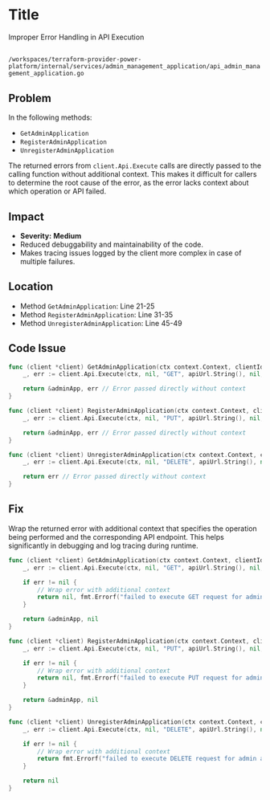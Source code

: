 # Title

Improper Error Handling in API Execution

##

`/workspaces/terraform-provider-power-platform/internal/services/admin_management_application/api_admin_management_application.go`

## Problem

In the following methods:
- `GetAdminApplication`
- `RegisterAdminApplication`
- `UnregisterAdminApplication`

The returned errors from `client.Api.Execute` calls are directly passed to the calling function without additional context. This makes it difficult for callers to determine the root cause of the error, as the error lacks context about which operation or API failed.

## Impact

- **Severity:** **Medium**
- Reduced debuggability and maintainability of the code.
- Makes tracing issues logged by the client more complex in case of multiple failures.

## Location

- Method `GetAdminApplication`: Line 21-25
- Method `RegisterAdminApplication`: Line 31-35
- Method `UnregisterAdminApplication`: Line 45-49

## Code Issue

```go
func (client *client) GetAdminApplication(ctx context.Context, clientId string) (*adminManagementApplicationDto, error) {
	_, err := client.Api.Execute(ctx, nil, "GET", apiUrl.String(), nil, nil, []int{http.StatusOK}, &adminApp)

	return &adminApp, err // Error passed directly without context
}

func (client *client) RegisterAdminApplication(ctx context.Context, clientId string) (*adminManagementApplicationDto, error) {
	_, err := client.Api.Execute(ctx, nil, "PUT", apiUrl.String(), nil, nil, []int{http.StatusOK}, &adminApp)

	return &adminApp, err // Error passed directly without context
}

func (client *client) UnregisterAdminApplication(ctx context.Context, clientId string) error {
	_, err := client.Api.Execute(ctx, nil, "DELETE", apiUrl.String(), nil, nil, []int{http.StatusOK, http.StatusNoContent}, nil)

	return err // Error passed directly without context
}
```

## Fix

Wrap the returned error with additional context that specifies the operation being performed and the corresponding API endpoint. This helps significantly in debugging and log tracing during runtime.

```go
func (client *client) GetAdminApplication(ctx context.Context, clientId string) (*adminManagementApplicationDto, error) {
	_, err := client.Api.Execute(ctx, nil, "GET", apiUrl.String(), nil, nil, []int{http.StatusOK}, &adminApp)

	if err != nil {
		// Wrap error with additional context
		return nil, fmt.Errorf("failed to execute GET request for admin application: %v, error: %w", apiUrl.String(), err)
	}

	return &adminApp, nil
}

func (client *client) RegisterAdminApplication(ctx context.Context, clientId string) (*adminManagementApplicationDto, error) {
	_, err := client.Api.Execute(ctx, nil, "PUT", apiUrl.String(), nil, nil, []int{http.StatusOK}, &adminApp)

	if err != nil {
		// Wrap error with additional context
		return nil, fmt.Errorf("failed to execute PUT request for admin application registration: %v, error: %w", apiUrl.String(), err)
	}

	return &adminApp, nil
}

func (client *client) UnregisterAdminApplication(ctx context.Context, clientId string) error {
	_, err := client.Api.Execute(ctx, nil, "DELETE", apiUrl.String(), nil, nil, []int{http.StatusOK, http.StatusNoContent}, nil)

	if err != nil {
		// Wrap error with additional context
		return fmt.Errorf("failed to execute DELETE request for admin application unregistration: %v, error: %w", apiUrl.String(), err)
	}

	return nil
}
```